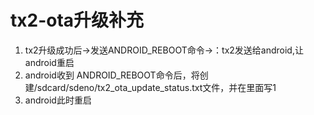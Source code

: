 # tx2-ota升级补充

1. tx2升级成功后->发送ANDROID_REBOOT命令->：tx2发送给android,让android重启
2. android收到 ANDROID_REBOOT命令后，将创建/sdcard/sdeno/tx2_ota_update_status.txt文件，并在里面写1
3. android此时重启


